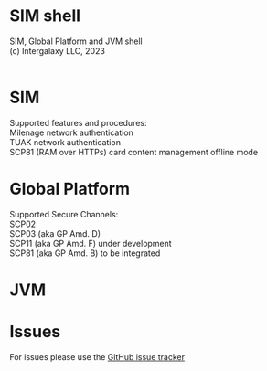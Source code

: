# SIM shell
SIM, Global Platform and JVM shell<br/>
(c) Intergalaxy LLC, 2023
<br/>
<br/>
<h1>SIM</h1>
Supported features and procedures:<br/>
Milenage network authentication<br/>
TUAK network authentication<br/>
SCP81 (RAM over HTTPs) card content management offline mode<br/>

<h1>Global Platform</h1>
Supported Secure Channels:<br/>
SCP02<br/>
SCP03 (aka GP Amd. D)<br/>
SCP11 (aka GP Amd. F) under development<br/>
SCP81 (aka GP Amd. B) to be integrated<br/>

<h1>JVM</h1>

<h1>Issues</h1>
For issues please use the <a href="https://github.com/kurbatoff/simshell/issues">GitHub issue tracker</a>
